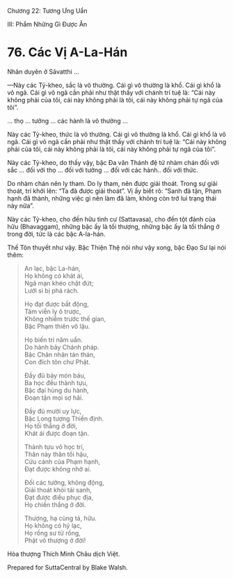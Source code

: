  

Chương 22: Tương Ưng Uẩn

III: Phẩm Những Gì Ðược Ăn

# 76\. Các Vị A-La-Hán

Nhân duyên ở Sāvatthi …

—Này các Tỷ-kheo, sắc là vô thường. Cái gì vô thường là khổ. Cái gì khổ là vô ngã. Cái gì vô ngã cần phải như thật thấy với chánh trí tuệ là: “Cái này không phải của tôi, cái này không phải là tôi, cái này không phải tự ngã của tôi”.

… thọ … tưởng … các hành là vô thường …

Này các Tỷ-kheo, thức là vô thường. Cái gì vô thường là khổ. Cái gì khổ là vô ngã. Cái gì vô ngã cần phải như thật thấy với chánh trí tuệ là: “Cái này không phải của tôi, cái này không phải là tôi, cái này không phải tự ngã của tôi”.

Này các Tỷ-kheo, do thấy vậy, bậc Ða văn Thánh đệ tử nhàm chán đối với sắc … đối với thọ … đối với tưởng … đối với các hành.. đối với thức.

Do nhàm chán nên ly tham. Do ly tham, nên được giải thoát. Trong sự giải thoát, trí khởi lên: “Ta đã được giải thoát”. Vị ấy biết rõ: “Sanh đã tận, Phạm hạnh đã thành, những việc gì nên làm đã làm, không còn trở lui trạng thái này nữa”.

Này các Tỷ-kheo, cho đến hữu tình cư (Sattavasa), cho đến tột đảnh của hữu (Bhavaggam), những bậc ấy là tối thượng, những bậc ấy là tối thắng ở trong đời, tức là các bậc A-la-hán.

Thế Tôn thuyết như vậy. Bậc Thiện Thệ nói như vậy xong, bậc Ðạo Sư lại nói thêm:

> An lạc, bậc La-hán,  
> Họ không có khát ái,  
> Ngã mạn khéo chặt đứt;  
> Lưới si bị phá rách.
> 
> Họ đạt được bất động,  
> Tâm viễn ly ô trược,  
> Không nhiễm trước thế gian,  
> Bậc Phạm thiên vô lậu.
> 
> Họ biến tri năm uẩn.  
> Do hành bảy Chánh pháp.  
> Bậc Chân nhân tán thán,  
> Con đích tôn chư Phật.
> 
> Ðầy đủ bảy món báu,  
> Ba học đều thành tựu,  
> Bậc đại hùng du hành,  
> Ðoạn tận mọi sợ hãi.
> 
> Ðầy đủ mười uy lực,  
> Bậc Long tượng Thiền định.  
> Họ tối thắng ở đời,  
> Khát ái được đoạn tận.
> 
> Thành tựu vô học trí,  
> Thân này thân tối hậu,  
> Cứu cánh của Phạm hạnh,  
> Ðạt được không nhờ ai.
> 
> Ðối các tưởng, không động,  
> Giải thoát khỏi tái sanh,  
> Ðạt được điều phục địa,  
> Họ chiến thắng ở đời.
> 
> Thượng, hạ cùng tả, hữu.  
> Họ không có hỷ lạc,  
> Họ rống sư tử rống,  
> Phật vô thượng ở đời!

Hòa thượng Thích Minh Châu dịch Việt.

Prepared for SuttaCentral by Blake Walsh.